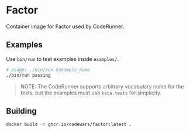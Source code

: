 # Factor

Container image for Factor used by CodeRunner.

## Examples

Use `bin/run` to test examples inside `examples/`.

```bash
# Usage: ./bin/run $example_name
./bin/run passing
```

> NOTE: The CodeRunner supports arbitrary vocabulary name for the tests,
> but the examples must use `kata.tests` for simplicity.


## Building

```bash
docker build -t ghcr.io/codewars/factor:latest .
```

